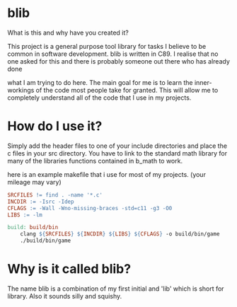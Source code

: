 # blib
What is this and why have you created it?

  This project is a general purpose tool library for tasks I believe to be 
common in software development. blib is written in C89. I realise that no 
one asked for this and there is probably someone out there who has already done

what I am trying to do here. The main goal for me is to learn the 
inner-workings of the code most people take for granted. This will allow me to 
completely understand all of the code that I use in my projects.

# How do I use it?
Simply add the header files to one of your include directories and place the c files in your src directory.
You have to link to the standard math library for many of the libraries functions contained in b_math to work.

here is an example makefile that i use for most of my projects. (your mileage may vary)

```makefile
SRCFILES != find . -name '*.c'
INCDIR := -Isrc -Idep
CFLAGS := -Wall -Wno-missing-braces -std=c11 -g3 -O0
LIBS := -lm 

build: build/bin
	clang ${SRCFILES} ${INCDIR} ${LIBS} ${CFLAGS} -o build/bin/game
	./build/bin/game
```

# Why is it called blib? 
The name blib is a combination of my first initial and 'lib' which is short
for library. Also it sounds silly and squishy.
